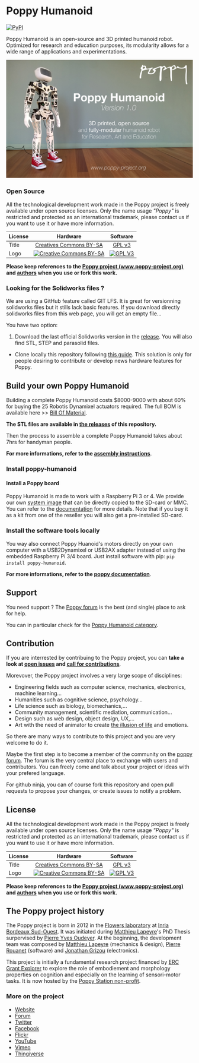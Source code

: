Poppy Humanoid
===================
[![PyPI](https://img.shields.io/pypi/v/poppy-humanoid.svg)](https://pypi.python.org/pypi/poppy-humanoid/)

Poppy Humanoid is an open-source and 3D printed humanoid robot. Optimized for research and education purposes, its modularity allows for a wide range of applications and experimentations.


![Trunk Assembled](doc/img/poppy-humanoid-github.jpg)

### Open Source

All the technological development work made in the Poppy project is freely available under open source licenses. Only the name usage *"Poppy"* is restricted and protected as an international trademark, please contact us if you want to use it or have more information.


|   License     |     Hardware    |   Software      |
| ------------- | :-------------: | :-------------: |
| Title  | [Creatives Commons BY-SA](http://creativecommons.org/licenses/by-sa/4.0/)  |[GPL v3](http://www.gnu.org/licenses/gpl.html)  |
| Logo  | [![Creative Commons BY-SA](https://i.creativecommons.org/l/by-sa/4.0/88x31.png) ](http://creativecommons.org/licenses/by-sa/4.0/)  |[![GPL V3](https://www.gnu.org/graphics/gplv3-88x31.png)](http://www.gnu.org/licenses/gpl.html)  |


**Please keep references to the [Poppy project (www.poppy-project.org)](https://www.poppy-project.org/) and [authors](doc/authors.md) when you use or fork this work.**

### Looking for the Solidworks files ?

We are using a GitHub feature called GIT LFS. It is great for versionning solidworks files but it stills lack basic features. If you download directly solidworks files from this web page, you will get an empty file...

You have two option:

1. Download the last official Solidworks version in the [release](https://github.com/poppy-project/poppy-humanoid/releases). You will also find STL, STEP and parasolid files.
- Clone locally this repository following [this guide](doc/en/cloning.md). This solution is only for people desiring to contribute or develop news hardware features for Poppy.

## Build your own Poppy Humanoid

Building a complete Poppy Humanoid costs $8000-9000 with about 60% for buying the 25 Robotis Dynamixel actuators required. The full BOM is available here >> [Bill Of Material](https://docs.poppy-project.org/en/assembly-guides/poppy-humanoid/bom.html).

**The STL files are available in [the releases](https://github.com/poppy-project/poppy-humanoid/releases) of this repository.**

Then the process to assemble a complete Poppy Humanoid takes about 7hrs for  handyman people.

**For more informations, refer to the [assembly instructions](https://docs.poppy-project.org/en/assembly-guides/poppy-humanoid/)**.

### Install poppy-humanoid
#### Install a Poppy board
Poppy Humanoid is made to work with a Raspberry Pi 3 or 4. We provide our own [system image](https://github.com/poppy-project/poppy-humanoid/releases) that can be directly copied to the SD-card or MMC. You can refer to the [documentation](http://docs.poppy-project.org/en/installation/burn-an-image-file.html) for more details. Note that if you buy it as a kit from one of the reseller you will also get a pre-installed SD-card.

### Install the software tools locally

You way also connect Poppy Huanoid's motors directly on your own computer with a USB2Dynamixel or USB2AX adapter instead of using the embedded Raspberry Pi 3/4 board. Just install software with pip: `pip install poppy-humanoid`.

**For more informations, refer to the [poppy documentation](http://docs.poppy-project.org/en/installation/index.html)**.

## Support
You need support ?
The [Poppy forum](https://forum.poppy-project.org) is the best (and single) place to ask for help.

You can in particular check for the [Poppy Humanoid category](https://forum.poppy-project.org/c/poppy-creatures/humanoid).

## Contribution

If you are interrested by contribuing to the Poppy project, you can **take a look at [open issues](https://github.com/poppy-project/poppy-humanoid/issues) and [call for contributions](https://forum.poppy-project.org/tags/call-for-contributions)**.

Morevover, the Poppy project involves a very large scope of disciplines:
 - Engineering fields such as computer science, mechanics, electronics, machine learning...
 - Humanities such as cognitive science, psychology...
 - Life science such as biology, biomechanics,...
 - Community management, scientific mediation, communication...
 - Design such as web design, object design, UX,...
 - Art with the need of animator to create [the illusion of life](http://en.wikipedia.org/wiki/Disney_Animation:_The_Illusion_of_Life) and emotions.

So there are many ways to contribute to this project and you are very welcome to do it.

Maybe the first step is to become a member of the community on the [poppy forum](https://forum.poppy-project.org).  The forum is the very central place to exchange with users and contributors. You can freely come and talk about your project or ideas with your prefered language.

For github ninja, you can of course fork this repository and open pull requests to propose your changes, or create issues to notify a problem.

## License

All the technological development work made in the Poppy project is freely available under open source licenses. Only the name usage *"Poppy"* is restricted and protected as an international trademark, please contact us if you want to use it or have more information.


|   License     |     Hardware    |   Software      |
| ------------- | :-------------: | :-------------: |
| Title  | [Creatives Commons BY-SA](http://creativecommons.org/licenses/by-sa/4.0/)  |[GPL v3](http://www.gnu.org/licenses/gpl.html)  |
| Logo  | [![Creative Commons BY-SA](https://i.creativecommons.org/l/by-sa/4.0/88x31.png) ](http://creativecommons.org/licenses/by-sa/4.0/)  |[![GPL V3](https://www.gnu.org/graphics/gplv3-88x31.png)](http://www.gnu.org/licenses/gpl.html)  |


**Please keep references to the [Poppy project (www.poppy-project.org)](https://www.poppy-project.org/) and [authors](doc/authors.md) when you use or fork this work.**


## The Poppy project history

The Poppy project is born in 2012 in the [Flowers laboratory](https://flowers.inria.fr/) at [Inria Bordeaux Sud-Ouest](http://www.inria.fr/en/centre/bordeaux).
It was initiated during [Matthieu Lapeyre](https://github.com/matthieu-lapeyre)'s PhD Thesis surpervised by [Pierre Yves Oudeyer](http://www.pyoudeyer.com/). At the beginning, the development team was composed by [Matthieu Lapeyre](https://github.com/matthieu-lapeyre) (mechanics & design), [Pierre Rouanet](https://github.com/pierre-rouanet) (software) and [Jonathan Grizou](http://jgrizou.com/) (electronics).

This project is initially a fundamental research project financed by [ERC Grant Explorer](http://erc.europa.eu/) to explore the role of embodiement and morphology properties on cognition and especially on the learning of sensori-motor tasks. It is now hosted by the [Poppy Station non-profit](https://www.poppy-station.org/en).


### More on the project

- [Website](https://www.poppy-project.org)
- [Forum](https://forum.poppy-project.org)
- [Twitter](https://twitter.com/poppy_project)
- [Facebook](https://www.facebook.com/poppycommunity/)
- [Flickr](https://www.flickr.com/photos/poppy-project)
- [YouTube](https://www.youtube.com/channel/UC3iVGSr-vMgnFlIfPBH2p7Q)
- [Vimeo](https://vimeo.com/poppyproject/videos)
- [Thingiverse](http://www.thingiverse.com/poppy_project/)
